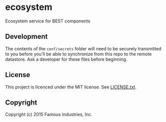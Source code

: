 # ecosystem

Ecosystem service for BEST components

## Development

The contents of the `conf/secrets` folder will need to be securely transmitted to you before you'll be able to synchronize from this repo to the remote datastore. Ask a developer for these files before beginning.


## License

This project is licenced under the MIT license. See [LICENSE.txt](LICENSE.txt).

## Copyright

Copyright (c) 2015 Famous Industries, Inc.
